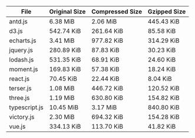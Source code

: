 | File | Original Size | Compressed Size | Gzipped Size |
| --- | --- | --- | --- |
| antd.js | 6.38 MiB | 2.06 MiB | 445.43 KiB |
| d3.js | 542.74 KiB | 261.64 KiB | 85.58 KiB |
| echarts.js | 3.41 MiB | 977.82 KiB | 314.29 KiB |
| jquery.js | 280.89 KiB | 87.83 KiB | 30.23 KiB |
| lodash.js | 531.35 KiB | 68.91 KiB | 24.60 KiB |
| moment.js | 169.83 KiB | 57.38 KiB | 18.24 KiB |
| react.js | 70.45 KiB | 22.44 KiB | 8.04 KiB |
| terser.js | 1.08 MiB | 446.72 KiB | 120.52 KiB |
| three.js | 1.19 MiB | 630.80 KiB | 154.82 KiB |
| typescript.js | 10.45 MiB | 3.17 MiB | 840.80 KiB |
| victory.js | 2.30 MiB | 694.32 KiB | 154.28 KiB |
| vue.js | 334.13 KiB | 113.70 KiB | 41.82 KiB |
